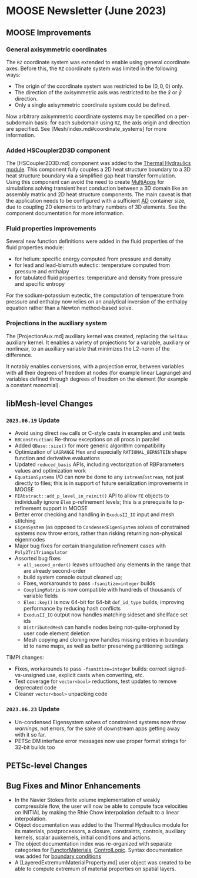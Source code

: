 # MOOSE Newsletter (June 2023)

## MOOSE Improvements

### General axisymmetric coordinates

The `RZ` coordinate system was extended to enable using general coordinate axes.
Before this, the `RZ` coordinate system was limited in the following ways:

- The origin of the coordinate system was restricted to be $(0,0,0)$ only.
- The direction of the axisymmetric axis was restricted to be the $\hat{x}$ or $\hat{y}$ direction.
- Only a single axisymmetric coordinate system could be defined.

Now arbitrary axisymmetric coordinate systems may be specified on a
per-subdomain basis: for each subdomain using `RZ`, the axis origin and
direction are specified. See [Mesh/index.md#coordinate_systems] for more
information.

### Added HSCoupler2D3D component

The [HSCoupler2D3D.md] component was added to the
[Thermal Hydraulics module](modules/thermal_hydraulics/index.md). This component
fully couples a 2D heat structure boundary to a 3D heat structure boundary
via a simplified gap heat transfer formulation. Using this component can avoid
the need to create [MultiApps](MultiApps/index.md) for simulations solving
transient heat conduction between a 3D domain like an assembly matrix and
2D heat structure components. The main caveat is that the application needs to
be configured with a sufficient [AD](automatic_differentiation/index.md)
container size, due to coupling 2D elements to arbitrary numbers of 3D elements.
See the component documentation for more information.

### Fluid properties improvements

Several new function definitions were added in the fluid properties of the fluid properties module:

- for helium: specific energy computed from pressure and density
- for lead and lead-bismuth eutectic: temperature computed from pressure and enthalpy
- for tabulated fluid properties: temperature and density from pressure and specific entropy

For the sodium-potassium eutectic, the computation of temperature from pressure and enthalpy now relies
on an analytical inversion of the enthalpy equation rather than a Newton method-based solve.

### Projections in the auxiliary system

The [ProjectionAux.md] auxiliary kernel was created, replacing the `SelfAux` auxiliary kernel. It enables a variety
of projections for a variable, auxiliary or nonlinear, to an auxiliary variable that minimizes the L2-norm
of the difference.

It notably enables conversions, with a projection error, between variables with all their degrees of freedom
at nodes (for example linear Lagrange) and variables defined through degrees of freedom on the element (for example
a constant monomial).

## libMesh-level Changes

### `2023.06.19` Update

- Avoid using direct `new` calls or C-style casts in examples and
  unit tests
- `RBConstruction`: Re-throw exceptions on all procs in parallel
- Added `QBase::size()` for more generic algorithm compatibility
- Optimization of `LAGRANGE` Hex and especially `RATIONAL_BERNSTEIN`
  shape function and derivative evaluations
- Updated `reduced_basis` APIs, including vectorization of
  RBParameters values and optimization work
- `EquationSystems` I/O can now be done to any `istream`/`ostream`,
  not just directly to files; this is in support of future
  serialization improvements in MOOSE
- `FEAbstract::add_p_level_in_reinit()` API to allow `FE` objects
  to individually ignore `Elem` p-refinement levels; this is a
  prerequisite to p-refinement support in MOOSE
- Better error checking and handling in `ExodusII_IO` input and mesh
  stitching
- `EigenSystem` (as opposed to `CondensedEigenSystem` solves of
  constrained systems now throw errors, rather than risking returning
  non-physical eigenmodes
- Major bug fixes for certain triangulation refinement cases with
  `Poly2TriTriangulator`
- Assorted bug fixes
  - `all_second_order()` leaves untouched any elements in the range
    that are already second-order
  - build system console output cleaned up;
  - Fixes, workarounds to pass `-fsanitize=integer` builds
  - `CouplingMatrix` is now compatible with hundreds of thousands of
    variable fields
  - `Elem::key()` is now 64-bit for 64-bit `dof_id_type` builds,
    improving performance by reducing hash conflicts
  - `ExodusII_IO` output now handles matching sideset and shellface set ids
  - `DistributedMesh` can handle nodes being not-quite-orphaned by
    user code element deletion
  - Mesh copying and cloning now handles missing entries in boundary
    id to name maps, as well as better preserving partitioning
    settings

TIMPI changes:
- Fixes, workarounds to pass `-fsanitize=integer` builds: correct
  signed-vs-unsigned use, explicit casts when converting, etc.
- Test coverage for `vector<bool>` reductions, test updates to
  remove deprecated code
- Cleaner `vector<bool>` unpacking code

### `2023.06.23` Update

- Un-condensed Eigensystem solves of constrained systems now throw
  *warnings*, not errors, for the sake of downstream apps getting away
  with it so far.
- PETSc DM interface error messages now use proper format strings for
  32-bit builds too

## PETSc-level Changes

## Bug Fixes and Minor Enhancements

- In the Navier Stokes finite volume implementation of weakly compressible flow,
  the user will now be able to compute face velocities on INITIAL by making the Rhie Chow
  interpolation default to a linear interpolation.
- Object documentation was added to the Thermal Hydraulics module for its materials, postprocessors,
  a closure, constraints, controls, auxiliary kernels, scalar auxkernels, initial conditions and actions.
- The object documentation index was re-organized with separate categories for [FunctorMaterials](syntax/FunctorMaterials/index.md),
  [ControlLogic](syntax/ControlLogic/index.md). Syntax documentation was added for [boundary conditions](syntax/BCs/index.md)
- A [LayeredExtremumMaterialProperty.md] user object was created to be able to compute extremum of material properties on spatial layers.
